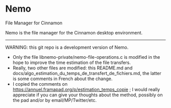 Nemo
====
File Manager for Cinnamon

Nemo is the file manager for the Cinnamon desktop environment. 

----

WARNING: this git repo is a development version of Nemo.

- Only the file libnemo-private/nemo-file-operations.c is modified in the hope to improve the time estimation of the file transfers.
- Really, two other files are modified: this README.md and docs/algo_estimation_du_temps_de_transfert_de_fichiers.md, the latter is some comments in French about the change.
- I copied the comments on https://annuel.framapad.org/p/estimation_temps_copie ; I would really appreciate if you can give your thoughts about the method, possibly on the pad and/or by email/MP/Twitter/etc.

